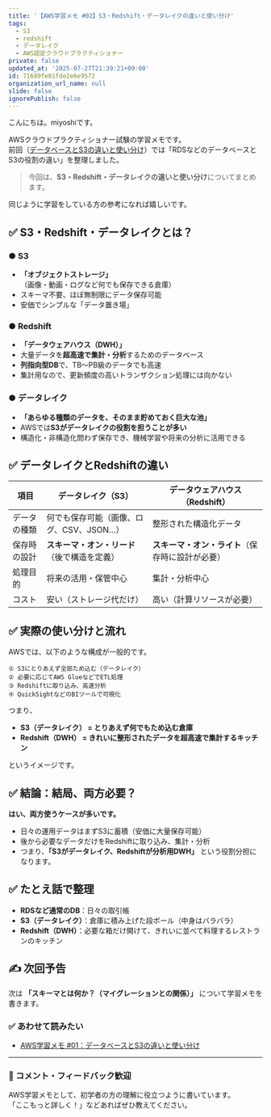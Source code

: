 ```yaml
---
title: '【AWS学習メモ #02】S3・Redshift・データレイクの違いと使い分け'
tags:
  - S3
  - redshift
  - データレイク
  - AWS認定クラウドプラクティショナー
private: false
updated_at: '2025-07-27T21:39:21+09:00'
id: 71689fe81fde2e6e9572
organization_url_name: null
slide: false
ignorePublish: false
---
```

こんにちは。miyoshiです。

AWSクラウドプラクティショナー試験の学習メモです。  
前回（[データベースとS3の違いと使い分け](https://qiita.com/takumarider/items/d79c144302128a11ee16)）では「RDSなどのデータベースとS3の役割の違い」を整理しました。  
>今回は、**S3・Redshift・データレイクの違いと使い分け**についてまとめます。

同じように学習をしている方の参考になれば嬉しいです。


## ✅ S3・Redshift・データレイクとは？

### ● S3
- **「オブジェクトストレージ」**（画像・動画・ログなど何でも保存できる倉庫）
- スキーマ不要、ほぼ無制限にデータ保存可能
- 安価でシンプルな「データ置き場」

### ● Redshift
- **「データウェアハウス（DWH）」**  
- 大量データを**超高速で集計・分析**するためのデータベース
- **列指向型DB**で、TB〜PB級のデータでも高速
- 集計用なので、更新頻度の高いトランザクション処理には向かない

### ● データレイク
- **「あらゆる種類のデータを、そのまま貯めておく巨大な池」**
- AWSでは**S3がデータレイクの役割を担うことが多い**
- 構造化・非構造化問わず保存でき、機械学習や将来の分析に活用できる


## ✅ データレイクとRedshiftの違い

| 項目 | **データレイク（S3）** | **データウェアハウス（Redshift）** |
|------|-----------------------|--------------------------------|
| データの種類 | 何でも保存可能（画像、ログ、CSV、JSON…） | 整形された構造化データ |
| 保存時の設計 | **スキーマ・オン・リード**（後で構造を定義） | **スキーマ・オン・ライト**（保存時に設計が必要） |
| 処理目的 | 将来の活用・保管中心 | 集計・分析中心 |
| コスト | 安い（ストレージ代だけ） | 高い（計算リソースが必要） |


## ✅ 実際の使い分けと流れ

AWSでは、以下のような構成が一般的です。
```
① S3にとりあえず全部ため込む（データレイク）
② 必要に応じてAWS GlueなどでETL処理
③ Redshiftに取り込み、高速分析
④ QuickSightなどのBIツールで可視化
```

つまり、

- **S3（データレイク） = とりあえず何でもため込む倉庫**  
- **Redshift（DWH） = きれいに整形されたデータを超高速で集計するキッチン**

というイメージです。



## ✅ 結論：結局、両方必要？

**はい、両方使うケースが多いです。**

- 日々の運用データはまずS3に蓄積（安価に大量保存可能）  
- 後から必要なデータだけをRedshiftに取り込み、集計・分析  
- つまり、**「S3がデータレイク、Redshiftが分析用DWH」** という役割分担になります。



## ✅ たとえ話で整理

- **RDSなど通常のDB**：日々の取引帳  
- **S3（データレイク）**：倉庫に積み上げた段ボール（中身はバラバラ）  
- **Redshift（DWH）**：必要な箱だけ開けて、きれいに並べて料理するレストランのキッチン


## ✍️ 次回予告

次は **「スキーマとは何か？（マイグレーションとの関係）」** について学習メモを書きます。  


### ✅ あわせて読みたい
- [AWS学習メモ #01：データベースとS3の違いと使い分け](https://qiita.com/takumarider/items/d79c144302128a11ee16)

---

### 💬 コメント・フィードバック歓迎
AWS学習メモとして、初学者の方の理解に役立つように書いています。  
「ここもっと詳しく！」などあればぜひ教えてください。
